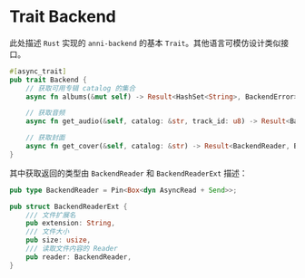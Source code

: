 # Trait Backend

此处描述 `Rust` 实现的 `anni-backend` 的基本 `Trait`。其他语言可模仿设计类似接口。

```rust
#[async_trait]
pub trait Backend {
    // 获取可用专辑 catalog 的集合
    async fn albums(&mut self) -> Result<HashSet<String>, BackendError>;

    // 获取音频
    async fn get_audio(&self, catalog: &str, track_id: u8) -> Result<BackendReaderExt, BackendError>;

    // 获取封面
    async fn get_cover(&self, catalog: &str) -> Result<BackendReader, BackendError>;
}
```

其中获取返回的类型由 `BackendReader` 和 `BackendReaderExt` 描述：

```rust
pub type BackendReader = Pin<Box<dyn AsyncRead + Send>>;

pub struct BackendReaderExt {
    /// 文件扩展名
    pub extension: String,
    /// 文件大小
    pub size: usize,
    /// 读取文件内容的 Reader
    pub reader: BackendReader,
}
```